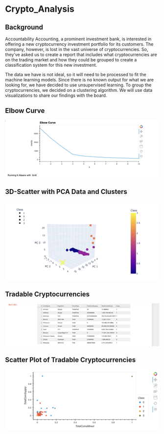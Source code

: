 # Crypto_Analysis

## Background

Accountability Accounting, a prominent investment bank, is interested in offering a new cryptocurrency investment portfolio for its customers. The company, however, is lost in the vast universe of cryptocurrencies. So, they’ve asked us to create a report that includes what cryptocurrencies are on the trading market and how they could be grouped to create a classification system for this new investment.

The data we have is not ideal, so it will need to be processed to fit the machine learning models. Since there is no known output for what we are looking for, we have decided to use unsupervised learning. To group the cryptocurrencies, we decided on a clustering algorithm. We will use data visualizations to share our findings with the board.

## Elbow Curve
![elbow_curve](/images/elbow_curve.png)

## 3D-Scatter with PCA Data and Clusters
![3d_scatter](/images/3d_scatter.png)

## Tradable Cryptocurrencies
![tradable](/images/Tradable.png)

## Scatter Plot of Tradable Cryptocurrencies
![tradable_scatter](/images/tradable_scatter.png)
